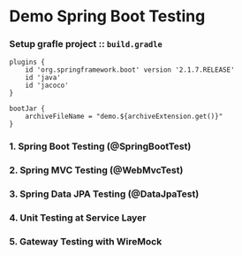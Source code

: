 # Demo Spring Boot Testing

### Setup grafle project :: `build.gradle`
```
plugins {
	id 'org.springframework.boot' version '2.1.7.RELEASE'
	id 'java'
	id 'jacoco'
}

bootJar {
	archiveFileName = "demo.${archiveExtension.get()}"
}
```

### 1. Spring Boot Testing (@SpringBootTest)

### 2. Spring MVC Testing (@WebMvcTest)

### 3. Spring Data JPA Testing (@DataJpaTest)

### 4. Unit Testing  at Service Layer

### 5. Gateway Testing with WireMock
